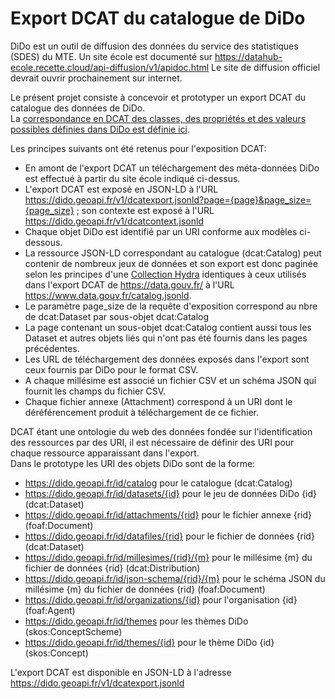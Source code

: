 # Export DCAT du catalogue de DiDo
DiDo est un outil de diffusion des données du service des statistiques (SDES) du MTE.
Un site école est documenté sur https://datahub-ecole.recette.cloud/api-diffusion/v1/apidoc.html
Le site de diffusion officiel devrait ouvrir prochainement sur internet.

Le présent projet consiste à concevoir et prototyper un export DCAT du catalogue des données de DiDo.  
La [correspondance en DCAT des classes, des propriétés et des valeurs possibles définies dans DiDo est définie ici](mapping.md).  

Les principes suivants ont été retenus pour l'exposition DCAT:

  - En amont de l'export DCAT un téléchargement des méta-données DiDo est effectué à partir du site école indiqué ci-dessus.
  - L'export DCAT est exposé en JSON-LD à l'URL https://dido.geoapi.fr/v1/dcatexport.jsonld?page={page}&page_size={page_size} ;
    son contexte  est exposé à l'URL https://dido.geoapi.fr/v1/dcatcontext.jsonld
  - Chaque objet DiDo est identifié par un URI conforme aux modèles ci-dessous.
  - La ressource JSON-LD correspondant au catalogue (dcat:Catalog) peut contenir de nombreux jeux de données
    et son export est donc paginée selon les principes d'une [Collection Hydra](https://www.hydra-cg.com/spec/latest/core/)
    identiques à ceux utilisés dans l'export DCAT de https://data.gouv.fr/ à l'URL https://www.data.gouv.fr/catalog.jsonld.
  - Le paramètre page_size de la requête d'exposition correspond au nbre de dcat:Dataset par sous-objet dcat:Catalog
  - La page contenant un sous-objet dcat:Catalog contient aussi tous les Dataset et autres objets liés qui n'ont pas 
    été fournis dans les pages précédentes.
  - Les URL de téléchargement des données exposés dans l'export sont ceux fournis par DiDo pour le format CSV.
  - A chaque millésime est associé un fichier CSV et un schéma JSON qui fournit les champs du fichier CSV.
  - Chaque fichier annexe (Attachment) correspond à un URI dont le déréférencement produit à téléchargement de ce fichier.

DCAT étant une ontologie du web des données fondée sur l'identification des ressources par des URI,
il est nécessaire de définir des URI pour chaque ressource apparaissant dans l'export.  
Dans le prototype les URI des objets DiDo sont de la forme:

  - https://dido.geoapi.fr/id/catalog pour le catalogue (dcat:Catalog)
  - https://dido.geoapi.fr/id/datasets/{id} pour le jeu de données DiDo {id} (dcat:Dataset)
  - https://dido.geoapi.fr/id/attachments/{rid} pour le fichier annexe {rid} (foaf:Document)
  - https://dido.geoapi.fr/id/datafiles/{rid} pour le fichier de données {rid} (dcat:Dataset)
  - https://dido.geoapi.fr/id/millesimes/{rid}/{m} pour le millésime {m} du fichier de données {rid} (dcat:Distribution)
  - https://dido.geoapi.fr/id/json-schema/{rid}/{m} pour le schéma JSON du millésime {m} du fichier de données {rid} (foaf:Document)
  - https://dido.geoapi.fr/id/organizations/{id} pour l'organisation {id} (foaf:Agent)
  - https://dido.geoapi.fr/id/themes pour les thèmes DiDo (skos:ConceptScheme)
  - https://dido.geoapi.fr/id/themes/{id} pour le thème DiDo {id} (skos:Concept)

L'export DCAT est disponible en JSON-LD à l'adresse https://dido.geoapi.fr/v1/dcatexport.jsonld  


